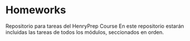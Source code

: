 # Homeworks
Repositorio para tareas del HenryPrep Course
En este repositorio estarán incluidas las tareas de todos los módulos, seccionados en orden.
